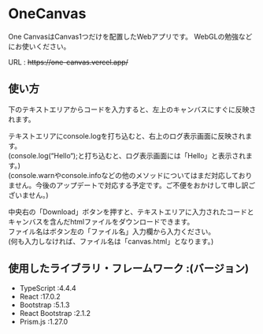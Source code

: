 # OneCanvas

One CanvasはCanvas1つだけを配置したWebアプリです。
WebGLの勉強などにお使いください。

URL : ~~https:<span>//one-canvas</span>.vercel.app/~~

## 使い方

下のテキストエリアからコードを入力すると、左上のキャンバスにすぐに反映されます。

テキストエリアにconsole.logを打ち込むと、右上のログ表示画面に反映されます。  
(console.log(“Hello“);と打ち込むと、ログ表示画面には「Hello」と表示されます。)  
(console.warnやconsole.infoなどの他のメソッドについてはまだ対応しておりません。今後のアップデートで対応する予定です。ご不便をおかけして申し訳ございません。)

中央右の「Download」ボタンを押すと、テキストエリアに入力されたコードとキャンバスを含んだhtmlファイルをダウンロードできます。  
ファイル名はボタン左の「ファイル名」入力欄から入力ください。  
(何も入力しなければ、ファイル名は「canvas.html」となります。)  


## 使用したライブラリ・フレームワーク :(バージョン)
- TypeScript :4.4.4
- React :17.0.2
- Bootstrap :5.1.3
- React Bootstrap :2.1.2
- Prism.js :1.27.0
